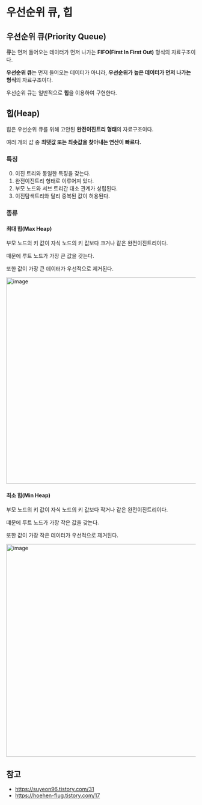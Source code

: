 # 우선순위 큐, 힙
## 우선순위 큐(Priority Queue)
**큐**는 먼저 들어오는 데이터가 먼저 나가는 **FIFO(First In First Out)** 형식의 자료구조이다.

**우선순위 큐**는 먼저 들어오는 데이터가 아니라, **우선순위가 높은 데이터가 먼저 나가는 형식**의 자료구조이다.

우선순위 큐는 일반적으로 **힙**을 이용하여 구현한다.

## 힙(Heap)
힙은 우선순위 큐를 위해 고안된 **완전이진트리 형태**의 자료구조이다.

여러 개의 값 중 **최댓값 또는 최솟값을 찾아내는 연산이 빠르다.**

### 특징

0. 이진 트리와 동일한 특징을 갖는다.
1. 완전이진트리 형태로 이루어져 있다.
2. 부모 노드와 서브 트리간 대소 관계가 성립된다.
3. 이진탐색트리와 달리 중복된 값이 허용된다.

### 종류
#### 최대 힙(Max Heap)
부모 노드의 키 값이 자식 노드의 키 값보다 크거나 같은 완전이진트리이다.

때문에 루트 노드가 가장 큰 값을 갖는다.

또한 값이 가장 큰 데이터가 우선적으로 제거된다.

<img width="548" alt="image" src="https://github.com/user-attachments/assets/7e4aa711-216f-40b6-993f-36f64a274fc5" />

#### 최소 힙(Min Heap)
부모 노드의 키 값이 자식 노드의 키 값보다 작거나 같은 완전이진트리이다.

떄문에 루트 노드가 가장 작은 값을 갖는다.

또한 값이 가장 작은 데이터가 우선적으로 제거된다.

<img width="565" alt="image" src="https://github.com/user-attachments/assets/1abf4512-76a6-46ea-8f3a-72ec523b6693" />


## 참고
- https://suyeon96.tistory.com/31
- https://hoehen-flug.tistory.com/17
